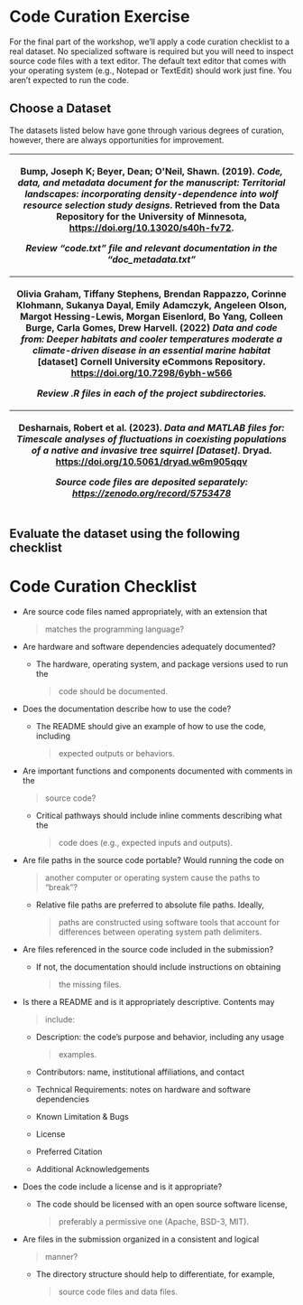 # Code Curation Exercise

For the final part of the workshop, we’ll apply a code curation
checklist to a real dataset. No specialized software is required but you
will need to inspect source code files with a text editor. The default
text editor that comes with your operating system (e.g., Notepad or
TextEdit) should work just fine. You aren’t expected to run the code.

## Choose a Dataset

The datasets listed below have gone through various degrees of curation,
however, there are always opportunities for improvement.

<table>
<colgroup>
<col style="width: 100%" />
</colgroup>
<thead>
<tr class="header">
<th><p>Bump, Joseph K; Beyer, Dean; O'Neil, Shawn. (2019). <em>Code,
data, and metadata document for the manuscript: Territorial landscapes:
incorporating density-dependence into wolf resource selection study
designs</em>. Retrieved from the Data Repository for the University of
Minnesota, <a
href="https://doi.org/10.13020/s40h-fv72"><u>https://doi.org/10.13020/s40h-fv72</u></a>.</p>
<p><em>Review “code.txt” file and relevant documentation in the
“doc_metadata.txt”</em></p></th>
</tr>
<tr class="odd">
<th><p>Olivia Graham, Tiffany Stephens, Brendan Rappazzo, Corinne
Klohmann, Sukanya Dayal, Emily Adamczyk, Angeleen Olson, Margot
Hessing-Lewis, Morgan Eisenlord, Bo Yang, Colleen Burge, Carla Gomes,
Drew Harvell. (2022) <em>Data and code from: Deeper habitats and cooler
temperatures moderate a climate-driven disease in an essential marine
habitat</em> [dataset] Cornell University eCommons Repository. <a
href="https://doi.org/10.7298/6ybh-w566"><u>https://doi.org/10.7298/6ybh-w566</u></a></p>
<p><em>Review .R files in each of the project
subdirectories.</em></p></th>
</tr>
<tr class="header">
<th><p>Desharnais, Robert et al. (2023). <em>Data and MATLAB files for:
Timescale analyses of fluctuations in coexisting populations of a native
and invasive tree squirrel [Dataset]</em>. Dryad. <a
href="https://doi.org/10.5061/dryad.w6m905qqv"><u>https://doi.org/10.5061/dryad.w6m905qqv</u></a></p>
<p><em>Source code files are deposited separately: <a
href="https://zenodo.org/record/5753478"><u>https://zenodo.org/record/5753478</u></a></em></p></th>
</tr>
</thead>
<tbody>
</tbody>
</table>

## Evaluate the dataset using the following checklist

# Code Curation Checklist

- Are source code files named appropriately, with an extension that
  > matches the programming language?

- Are hardware and software dependencies adequately documented?

  - The hardware, operating system, and package versions used to run the
    > code should be documented.

- Does the documentation describe how to use the code?

  - The README should give an example of how to use the code, including
    > expected outputs or behaviors.

- Are important functions and components documented with comments in the
  > source code?

  - Critical pathways should include inline comments describing what the
    > code does (e.g., expected inputs and outputs).

- Are file paths in the source code portable? Would running the code on
  > another computer or operating system cause the paths to “break”?

  - Relative file paths are preferred to absolute file paths. Ideally,
    > paths are constructed using software tools that account for
    > differences between operating system path delimiters.

- Are files referenced in the source code included in the submission?

  - If not, the documentation should include instructions on obtaining
    > the missing files.

- Is there a README and is it appropriately descriptive. Contents may
  > include:

  - Description: the code’s purpose and behavior, including any usage
    > examples.

  - Contributors: name, institutional affiliations, and contact

  - Technical Requirements: notes on hardware and software dependencies

  - Known Limitation & Bugs

  - License

  - Preferred Citation

  - Additional Acknowledgements

- Does the code include a license and is it appropriate?

  - The code should be licensed with an open source software license,
    > preferably a permissive one (Apache, BSD-3, MIT).

- Are files in the submission organized in a consistent and logical
  > manner?

  - The directory structure should help to differentiate, for example,
    > source code files and data files.
